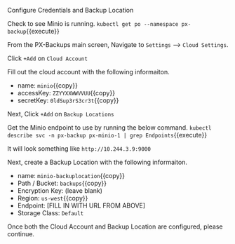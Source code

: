 
Configure Credentials and Backup Location

Check to see Minio is running.
`kubectl get po --namespace px-backup`{{execute}}

From the PX-Backups main screen, Navigate to `Settings` --> `Cloud Settings`.

Click `+Add` on `Cloud Account`

Fill out the cloud account with the following informaiton.
* name: `minio`{{copy}}
* accessKey: `ZZYYXXWWVVUU`{{copy}}
* secretKey: `0ldSup3rS3cr3t`{{copy}}

Next, Click `+Add` on `Backup Locations`

Get the Minio endpoint to use by running the below command.
`kubectl describe svc -n px-backup px-minio-1 | grep Endpoints`{{execute}}

It will look something like `http://10.244.3.9:9000`

Next, create a Backup Location with the following informaiton.
* name: `minio-backuplocation`{{copy}}
* Path / Bucket: `backups`{{copy}}
* Encryption Key: (leave blank)
* Region: `us-west`{{copy}}
* Endpoint: [FILL IN WITH URL FROM ABOVE]
* Storage Class: `Default`

Once both the Cloud Account and Backup Location are configured, please continue.